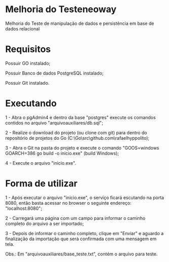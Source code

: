 # Melhoria do Testeneoway
Melhoria do Teste de manipulação de dados e persistência em base de dados relacional

# Requisitos
Possuir GO instalado;

Possuir Banco de dados PostgreSQL instalado;

Possuir Git instalado.

# Executando
1 - Abra o pgAdmin4 e dentro da base "postgres" execute os comandos contidos no arquivo "arquivoauxiliares/db.sql";

2 - Realize o download do projeto (ou clone com git) para dentro do repositório de projetos do Go (C:\Go\src\github.com\rafaelhyppolito);

3 - Abra o Git na pasta do projeto e execute o comando "GOOS=windows GOARCH=386 go build -o inicio.exe" (build Windows);

4 - Execute o arquivo "inicio.exe".

# Forma de utilizar
1 - Após executar o arquivo "inicio.exe", o serviço ficará escutando na porta 8080, então basta acessar no browser o seguinte endereço: "localhost:8080";

2 - Carregará uma página com um campo para informar o caminho completo do arquivo a ser importado;

3 - Depois de informar o caminho completo, clique em "Enviar" e aguardo a finalização da importação que será confirmada com uma mensagem em tela.

Obs.: Em "arquivoauxiliares/base_teste.txt", contém o arquivo para teste.